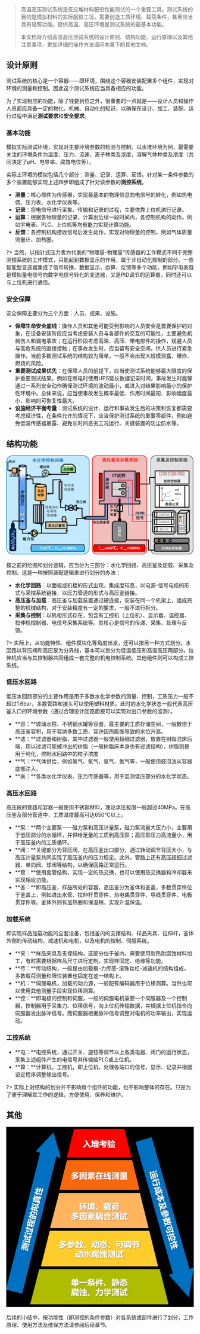> 高温高压测试系统是反应堆材料服役性能测试的一个重要工具。测试系统的目的是模拟材料的实际服役工况，需要创造工质环境、载荷条件，甚至应当具有辐照功能。提供高温、高压环境是测试系统的最基本功能。
>
> 本文档将介绍高温高压测试系统的设计原则、结构功能、运行原理以及其他注意事项，更加详细的操作方法请间本章下的其他文档。


## 设计原则

测试系统的核心是一个容器——即环境，围绕这个容器安装配置多个组件，实现对环境的测量和控制。因此这个测试系统应当具备相应的功能。

为了实现相应的功能，除了钱要到位之外，很重要的一点就是——设计人员和操作人员都应具备一定的物化、机械、自动化的知识，以确保在设计、加工、装配、运行过程中满足**测试要求**和**安全要求**。

### 基本功能

模拟实际测试环境，实现对主要环境参数的检测与控制。以水堆环境为例，最需要关注的环境条件为温度、压力、流速、离子种类及浓度，溶解气体种类及浓度（共同决定了pH、电导率、腐蚀电位等）。

实际上环境的模拟包括几个部分：测量、记录、运算、反馈。针对某一条件参数的多个装置能够实现上述四步即组成了针对该参数的**测控系统**。

* **测量**：核心部件为传感器，实现最基本的物理信息向电信号的转化，例如热电偶、压力表、水化学仪表等。
* **记录**：将电信号进行采集、传输和记录的过程，主要依靠上位机进行记录。
* **运算**：根据各物理量的记录，计算出后续一段时间内，各控制机构的动作。例如宇电表、PLC、上位机等均有能力实现计算功能。
* **反馈**：各控制机构接收信号后发生动作，实现对物理量的控制，例如气体质量流量计、加热圈。

?> 当然，以指针式压力表为代表的“物理量-物理量”传感器的工作模式不同于完整测控系统的工作模式，只能起到数据显示的作用，属于非自动化控制的部分。一些智能型变送器集成了信号转换、数据显示、运算、反馈等多个功能，例如宇电表既是模拟量电信号向数字电信号转化的变送器，又是PID调节的运算器，同时还可以与上位机进行通信。

### 安全保障

安全保障主要分为三个方面：人员、成果、设施。

* **保障生命安全底线**：操作人员和其他可能受到影响的人员安全是首要保护的对象，在设备安装阶段应当考虑安装人员与各部件的交互的可能性，主要避免机械伤人和漏电事故；在运行阶段考虑高温、高压、带电部件的操作，规避人员与高危系统的直接接触；在事故发生时，应当留有安全空间，供人员进行紧急操作。当前多数测试系统的结构较为简单，一般不会出现大规模泄露、爆炸、燃烧的风险。
* **重要测试成果优先**：在保障人员的前提下，应当使测试系统能够最大限度的保护重要测试结果。例如在断电时使用UPS延长数据记录时间，事故发生时能够通过一系列安全动作确保测试环境的波动最小，或进入对结果影响最小的保护性环境中。总体来说，应当使事故发生概率最低、作用时间最短、影响幅度最小、影响的可恢复性最大。
* **设施经济平衡考量**：测试系统的设计、运行和事故发生后的决策和恢复都需要考虑经济性，在条件允许的情况下，应当保护测试系统的重要零部件，例如避免低温传感器暴露、避免长时间恶劣工况运行、关键装置的防尘防水等。

## 结构功能

![一个标准的高温高压应力腐蚀性能测试系统](图201高温高压测试系统.png ':id=testsys')

按之前的绘图和划分逻辑，应当分为三部分：水化学回路、高压釜及加载、采集及控制。这是一种按照装配逻辑来进行划分的办法：

* **水化学回路**：以面板或机柜的形式出现，集成度较高，以电源-信号电缆的形式与采控系统链接，以压力管道的形式与高压釜链接。
* **高压釜与加载**：高压釜与加载装置通过硬连接，安装在同一个机架上，组成完整的机械结构，对于安装精度有一定的要求，一般不进行拆分。
* **采集与控制**：以机柜形式存在，包含有工控机（上位机）、显示器、温控器、拉伸机控制器、电信号采集系统等。其核心是信号的传递、采集、处理与反馈。

?> 实际上，从功能特性、组件模块化等角度出发，还可以按另一种方式划分。水回路以背压阀和高压泵为分界线，基本可以划分为低温低压和高温高压两部分。拉伸机应当与其控制器共同组成一套完整的机电控制系统。其他组件则可以构成工控系统。

### 低压水回路

低压水回路部分的主要作用是用于多数水化学参数的测量、控制，工质压力一般不超过1.6bar，多数管路和接头可以使用塑料材质。此时的水化学状态一般代表高压釜入口的环境参数（通过合理设计回路面板可以实现对出口参数的监测）。

* **容：**玻璃水柱、不锈钢水罐等容器，最主要的工质存储空间，一般数倍于高压釜容积，用于容纳多数工质、容许因热膨胀导致的水位升高。
* **滤：**过滤器和树脂，其中过滤器一般使用超细过滤器，放置在树脂混床后端，用以过滤可能被冲出的树脂（一般树脂床本身也有过滤结构），树脂则是用于纯化，控制水回路中的粒子浓度
* **气：**气体供给，例如氢气、氧气、氩气、氮气等，一般使用鼓泡法从容器底部注入。
* **表：**各类水化学仪表、压力传感器等，用于监测低压部分的水化学状态。

### 高压水回路

高压段的管路和容器一般使用不锈钢材料，理论承压极限一般超过40MPa。在高压釜及部分管道中，工质温度最高可达650℃以上。

* **泵：**两个主要泵——磁力泵和高压计量泵，磁力泵流量大压力小，主要用于低压部分的水循环，并供给足量的工质到高压泵；高压泵压力高流量小，用于高压釜内的工质循环。
* **阀：**关键部分为背压阀，在高压釜出口部分，通过转动调节背压大小，与高压计量泵共同实现了高压釜内的压力稳定。此外，管路上还有高压超细过滤器、单向阀、球阀等结构，以确保回路正常运行。
* **管：**使用套管结构，实现一定的热交换，也可以使用热交换器和冷却器来实现相应功能。
* **釜：**即高压釜，样品所处的容器，高压釜分为釜体和釜盖，多数贯穿件位于釜盖上，例如进出水管、拉伸杆贯穿件、热电偶贯穿件、导线贯穿件、电极贯穿件等。釜体外则有加热圈和保温棉，实现升温保温。

### 加载系统

即实现样品加载功能的全套设备，包括釜内的支撑结构、样品夹具、拉伸杆，釜体外侧的传动结构、减速机和电机，以及电机的控制、伺服系统。

* **夹：**样品夹具及支撑结构，这部分位于釜内，需要使用耐热耐腐蚀材料加工，有时需要根据样品尺寸进行定制，实现样固定、绝缘等功能。
* **传：**传动结构，一般是由加载框-力传感-滚珠丝杠-减速机的结构组成，多数载荷测量和限位装置也固定在这一结构上。
* **机：**伺服电机，加载的动力源，一般配有编码器用于位移测算。当然也可以使用其他测量手段实现位移测算。
* **控：**即电极的控制和伺服，一般的伺服电机需要一个伺服器及一个控制器，控制器用于采集力、位移信号，向上位机传输数据，并根据上位机指令向伺服器发出脉冲信号。而伺服器根据脉冲信号调整对电机的功率输出，实现运动。

### 工控系统

* **电：**电控系统，通过开关、旋钮等调节以上各类电器、阀门的运行状态，采集上述组件产生的电信号并传输给PLC或上位机。
* **算：**计算机，工控机，即上位机，处理各端口的信号，显示、记录并根据设定程序调整输出信号。

?> 实际上对结构的划分并不影响每个组件的功能，也不影响整体的存在。只是为了便于理解其工作的逻辑，方便使用、保养和维护。

## 其他

![测试的复杂度与拟真性](图201测试系统复杂度与拟真性.png)

后续的小结中，按功能性（即测控的条件参数）对各系统或部件进行了划分，工作原理、使用方法及维保方法请参阅后续章节。